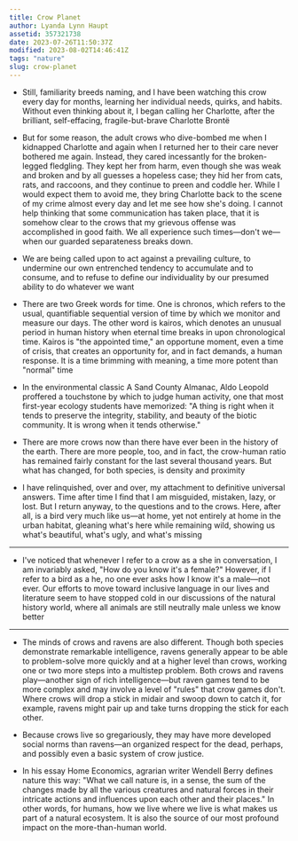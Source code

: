 ```yaml
---
title: Crow Planet
author: Lyanda Lynn Haupt
assetid: 357321738
date: 2023-07-26T11:50:37Z
modified: 2023-08-02T14:46:41Z
tags: "nature"
slug: crow-planet
---
```


*  Still, familiarity breeds naming, and I have been watching this crow every day for months, learning her individual
            needs, quirks, and habits. Without even thinking about it, I began calling her Charlotte, after the brilliant, self-effacing,
            fragile-but-brave Charlotte Brontë

*  But for some reason, the adult crows who dive-bombed me when I kidnapped Charlotte and again when I returned
            her to their care never bothered me again. Instead, they cared incessantly for the broken-legged fledgling. They kept her
            from harm, even though she was weak and broken and by all guesses a hopeless case; they hid her from cats, rats, and raccoons,
            and they continue to preen and coddle her. While I would expect them to avoid me, they bring Charlotte back to the scene of
            my crime almost every day and let me see how she's doing. I cannot help thinking that some communication has taken place,
            that it is somehow clear to the crows that my grievous offense was accomplished in good faith. We all experience such times—don't
            we—when our guarded separateness breaks down.

*  We are being called upon to act against a prevailing
            culture, to undermine our own entrenched tendency to accumulate and to consume, and to refuse to define our individuality
            by our presumed ability to do whatever we want

*  There are two Greek words for time. One is chronos, which refers to the usual, quantifiable sequential version of time by which we monitor and measure our days. The other word
            is kairos, which denotes an unusual period in human history when eternal time breaks in upon chronological time. Kairos is "the appointed time," an opportune moment, even a time of crisis, that creates an opportunity for, and in fact demands,
            a human response. It is a time brimming with meaning, a time more potent than "normal" time

*  In the environmental classic A Sand County Almanac, Aldo Leopold proffered a touchstone by which to judge human activity, one that most first-year ecology students have memorized:
            "A thing is right when it tends to preserve the integrity, stability, and beauty of the biotic community. It is wrong when
            it tends otherwise."

*  There are more crows now than there have ever been in the history of the earth. There are more people, too, and in fact, the
            crow-human ratio has remained fairly constant for the last several thousand years. But what has changed, for both species,
            is density and proximity

*  I have relinquished, over and over, my attachment to
            definitive universal answers. Time after time I find that I am misguided, mistaken, lazy, or lost. But I return anyway, to
            the questions and to the crows. Here, after all, is a bird very much like us—at home, yet not entirely at home in the urban
            habitat, gleaning what's here while remaining wild, showing us what's beautiful, what's ugly, and what's missing

---

*  I've noticed that whenever I refer to a crow as a she in conversation, I am invariably asked,
            "How do you know it's a female?" However, if I refer to a bird as a he, no one ever asks how I know it's a male—not ever.
            Our efforts to move toward inclusive language in our lives and literature seem to have stopped cold in our discussions of
            the natural history world, where all animals are still neutrally male unless we know better

---

*  The minds of crows and ravens are also different. Though both species demonstrate remarkable intelligence, ravens generally
            appear to be able to problem-solve more quickly and at a higher level than crows, working one or two more steps into a multistep
            problem. Both crows and ravens play—another sign of rich intelligence—but raven games tend to be more complex and may involve
            a level of "rules" that crow games don't. Where crows will drop a stick in midair and swoop down to catch it, for example,
            ravens might pair up and take turns dropping the stick for each other.

*  Because crows live so gregariously, they may have more developed social norms than ravens—an
            organized respect for the dead, perhaps, and possibly even a basic system of crow justice.

*  In his essay Home Economics, agrarian writer Wendell Berry defines nature this way: "What we call nature is, in a sense, the sum of the changes made by
            all the various creatures and natural forces in their intricate actions and influences upon each other and their places."
            In other words, for humans, how we live where we live is what makes us part of a natural ecosystem. It is also the source of our most profound impact on the more-than-human
            world.

